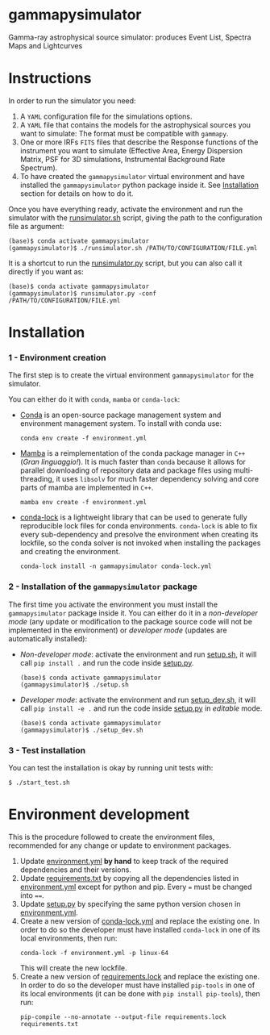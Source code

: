 # gammapysimulator
Gamma-ray astrophysical source simulator: produces Event List, Spectra Maps and Lightcurves

# Instructions
In order to run the simulator you need:
1. A `YAML` configuration file for the simulations options.
2. A `YAML` file that contains the models for the astrophysical sources you want to simulate: The format must be compatible with `gammapy`. 
3. One or more IRFs `FITS` files that describe the Response functions of the instrument you want to simulate (Effective Area, Energy Dispersion Matrix, PSF for 3D simulations, Instrumental Background Rate Spectrum).
4. To have created the `gammapysimulator` virtual environment and have installed the `gammapysimulator` python package inside it.
See [Installation](./README.md#installation) section for details on how to do it.

Once you have everything ready, activate the environment and run the simulator with the [runsimulator.sh](./runsimulator.sh) script, giving the path to the configuration file as argument:

    (base)$ conda activate gammapysimulator
    (gammapysimulator)$ ./runsimulator.sh /PATH/TO/CONFIGURATION/FILE.yml

It is a shortcut to run the [runsimulator.py](./gammapysimulator/scripts/runsimulator.py) script, but you can also call it directly if you want as:

    (base)$ conda activate gammapysimulator
    (gammapysimulator)$ runsimulator.py -conf /PATH/TO/CONFIGURATION/FILE.yml
# Installation

### 1 - Environment creation
The first step is to create the virtual environment `gammapysimulator` for the simulator.

You can either do it with `conda`, `mamba` or `conda-lock`:
- [Conda](https://docs.conda.io/projects/conda/en/stable/index.html) is an open-source package management system and environment management system.
To install with conda use:
    ```
    conda env create -f environment.yml
    ```
- [Mamba](https://mamba.readthedocs.io/en/latest/index.html) is a reimplementation of the conda package manager in `C++` (*Gran linguaggio!*).
It is much faster than `conda` because it allows for parallel downloading of repository data and package files using multi-threading, it uses `libsolv` for much faster dependency solving and core parts of mamba are implemented in `C++`.
    ```
    mamba env create -f environment.yml
    ```
- [conda-lock](https://conda.github.io/conda-lock/) is a lightweight library that can be used to generate fully reproducible lock files for conda environments.
`conda-lock` is able to fix every sub-dependency and presolve the environment when creating its lockfile, so the conda solver is not invoked when installing the packages  and creating the environment.
    ```
    conda-lock install -n gammapysimulator conda-lock.yml
    ```
### 2 - Installation of the `gammapysimulator` package 
The first time you activate the environment you must install the `gammapysimulator` package inside it.
You can either do it in a *non-developer mode* (any update or modification to the package source code will not be implemented in the environment) or *developer mode* (updates are automatically installed):
- *Non-developer mode*: activate the environment and run [setup.sh](./setup.sh), it will call `pip install .` and run the code inside [setup.py](./setup.py).
    ```
    (base)$ conda activate gammapysimulator
    (gammapysimulator)$ ./setup.sh
    ```
- *Developer mode*: activate the environment and run [setup_dev.sh](./setup_dev.sh), it will call `pip install -e .` and run the code inside [setup.py](./setup.py) in *editable* mode.
    ```
    (base)$ conda activate gammapysimulator
    (gammapysimulator)$ ./setup_dev.sh
    ```
### 3 - Test installation
You can test the installation is okay by running unit tests with:
    
    $ ./start_test.sh
# Environment development
This is the procedure followed to create the environment files, recommended for any change or update to environment packages.

1. Update [environment.yml](./environment.yml) **by hand** to keep track of the required dependencies and their versions.
2. Update [requirements.txt](./requirements.txt) by copying all the dependencies listed in [environment.yml](./environment.yml) except for python and pip. Every `=` must be changed into `==`.
3. Update [setup.py](./setup.py) by specifying the same python version chosen in [environment.yml](./environment.yml).
4. Create a new version of [conda-lock.yml](./conda-lock.yml) and replace the existing one.
In order to do so the developer must have installed `conda-lock` in one of its local environments, then run:
    ```
    conda-lock -f environment.yml -p linux-64
    ```
    This will create the new lockfile.
5. Create a new version of [requirements.lock](./requirements.lock) and replace the existing one.
In order to do so the developer must have installed `pip-tools` in one of its local environments (it can be done with `pip install pip-tools`), then run:
    ```
    pip-compile --no-annotate --output-file requirements.lock requirements.txt
    ```

